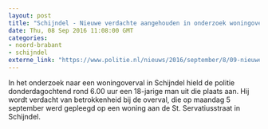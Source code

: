 ```yaml
---
layout: post
title: "Schijndel - Nieuwe verdachte aangehouden in onderzoek woningoverval"
date: Thu, 08 Sep 2016 11:08:00 GMT
categories: 
- noord-brabant 
- schijndel 
externe_link: "https://www.politie.nl/nieuws/2016/september/8/09-nieuwe-verdachte-aangehouden-in-onderzoek-woningoverval.html"
---
```


In het onderzoek naar een woningoverval in Schijndel hield de politie donderdagochtend rond 6.00 uur een 18-jarige man uit die plaats aan. Hij wordt verdacht van betrokkenheid bij de overval, die op maandag 5 september werd gepleegd op een woning aan de St. Servatiusstraat in Schijndel.
